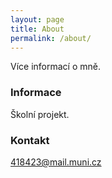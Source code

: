 ```yaml
---
layout: page
title: About
permalink: /about/
---
```


Více informací o mně.

### Informace

Školní projekt.

### Kontakt

[418423@mail.muni.cz](mailto:418423@mail.muni.cz)
